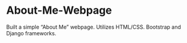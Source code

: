 # About-Me-Webpage
Built a simple “About Me” webpage. Utilizes HTML/CSS. Bootstrap and Django frameworks. 
